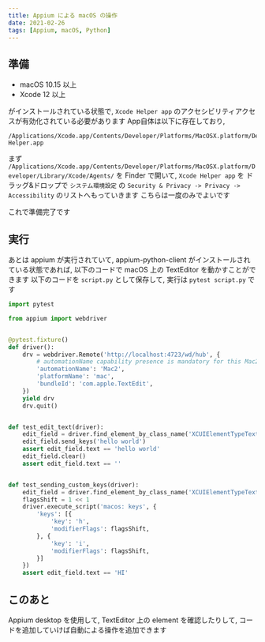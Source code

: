 ```yaml
---
title: Appium による macOS の操作
date: 2021-02-26
tags: [Appium, macOS, Python]
---
```


## 準備

* macOS 10.15 以上
* Xcode 12 以上

がインストールされている状態で, `Xcode Helper app` のアクセシビリティアクセスが有効化されている必要があります
App自体は以下に存在しており, 

```
/Applications/Xcode.app/Contents/Developer/Platforms/MacOSX.platform/Developer/Library/Xcode/Agents/Xcode Helper.app
```

まず `/Applications/Xcode.app/Contents/Developer/Platforms/MacOSX.platform/Developer/Library/Xcode/Agents/` を Finder で開いて, 
`Xcode Helper app` を ドラッグ&ドロップで `システム環境設定` の `Security & Privacy -> Privacy -> Accessibility` のリストへもっていきます
こちらは一度のみでよいです

これで準備完了です

## 実行

あとは appium が実行されていて, appium-python-client がインストールされている状態であれば, 以下のコードで macOS 上の TextEditor を動かすことができます
以下のコードを `script.py` として保存して, 実行は `pytest script.py` です

```python
import pytest

from appium import webdriver


@pytest.fixture()
def driver():
    drv = webdriver.Remote('http://localhost:4723/wd/hub', {
        # automationName capability presence is mandatory for this Mac2 Driver to be selected
        'automationName': 'Mac2',
        'platformName': 'mac',
        'bundleId': 'com.apple.TextEdit',
    })
    yield drv
    drv.quit()


def test_edit_text(driver):
    edit_field = driver.find_element_by_class_name('XCUIElementTypeTextView')
    edit_field.send_keys('hello world')
    assert edit_field.text == 'hello world'
    edit_field.clear()
    assert edit_field.text == ''


def test_sending_custom_keys(driver):
    edit_field = driver.find_element_by_class_name('XCUIElementTypeTextView')
    flagsShift = 1 << 1
    driver.execute_script('macos: keys', {
        'keys': [{
            'key': 'h',
            'modifierFlags': flagsShift,
        }, {
            'key': 'i',
            'modifierFlags': flagsShift,
        }]
    })
    assert edit_field.text == 'HI'
```

## このあと

Appium desktop を使用して, TextEditor 上の element を確認したりして, コードを追加していけば自動による操作を追加できます